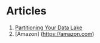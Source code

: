 # Articles

1. [Partitioning Your Data Lake](articles/partitioning_your_data_lake.md)
2. [Amazon] (https://amazon.com)